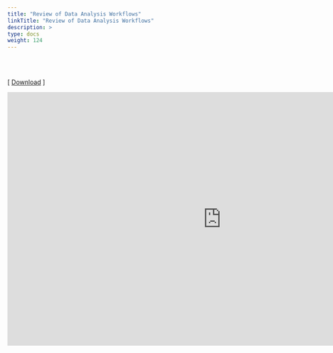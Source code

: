 ```yaml
---
title: "Review of Data Analysis Workflows"
linkTitle: "Review of Data Analysis Workflows"
description: >
type: docs
weight: 124
---
```


<br></br>

[ [Download](https://docs.google.com/presentation/d/1YZxQAyR6U0ZmPDM_sdU7EKes14ma8Zw7s7Z_tOAkXfU/edit?usp=sharing) ]

<iframe src="https://docs.google.com/presentation/d/e/2PACX-1vQLNdVxIte1J2Rf38c8qd374wyiL8Wm81rYIT5V3TBqp1SnlsSampNpfH6xrJVDDxln-s1tJEVtmQ5B/embed?start=false&loop=false&delayms=60000" frameborder="0" width="960" height="569" allowfullscreen="true" mozallowfullscreen="true" webkitallowfullscreen="true"></iframe>




